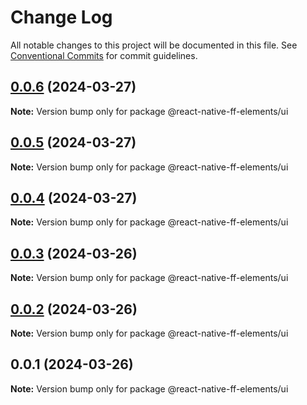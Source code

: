 # Change Log

All notable changes to this project will be documented in this file.
See [Conventional Commits](https://conventionalcommits.org) for commit guidelines.

## [0.0.6](https://github.com/formfree/react-native-ff-elements/compare/@react-native-ff-elements/ui@0.0.5...@react-native-ff-elements/ui@0.0.6) (2024-03-27)

**Note:** Version bump only for package @react-native-ff-elements/ui

## [0.0.5](https://github.com/formfree/react-native-ff-elements/compare/@react-native-ff-elements/ui@0.0.4...@react-native-ff-elements/ui@0.0.5) (2024-03-27)

**Note:** Version bump only for package @react-native-ff-elements/ui

## [0.0.4](https://github.com/formfree/react-native-ff-elements/compare/@react-native-ff-elements/ui@0.0.3...@react-native-ff-elements/ui@0.0.4) (2024-03-27)

**Note:** Version bump only for package @react-native-ff-elements/ui

## [0.0.3](https://github.com/formfree/react-native-ff-elements/compare/@react-native-ff-elements/ui@0.0.2...@react-native-ff-elements/ui@0.0.3) (2024-03-26)

**Note:** Version bump only for package @react-native-ff-elements/ui

## [0.0.2](https://github.com/formfree/react-native-ff-elements/compare/@react-native-ff-elements/ui@0.0.1...@react-native-ff-elements/ui@0.0.2) (2024-03-26)

**Note:** Version bump only for package @react-native-ff-elements/ui

## 0.0.1 (2024-03-26)

**Note:** Version bump only for package @react-native-ff-elements/ui
